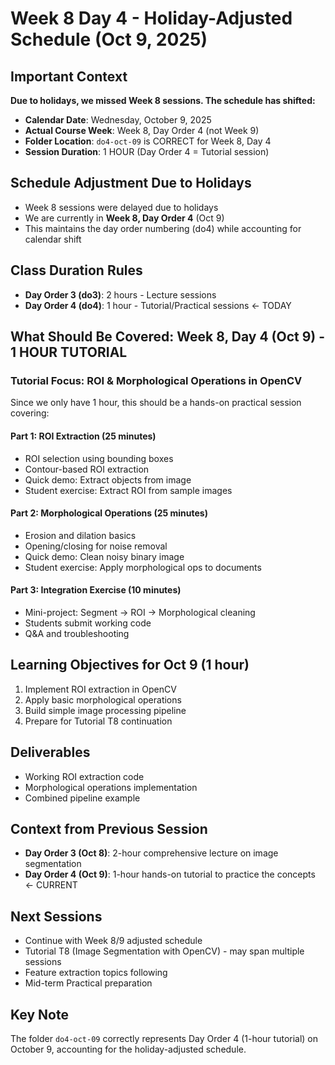 # Week 8 Day 4 - Holiday-Adjusted Schedule (Oct 9, 2025)

## Important Context
**Due to holidays, we missed Week 8 sessions. The schedule has shifted:**
- **Calendar Date**: Wednesday, October 9, 2025
- **Actual Course Week**: Week 8, Day Order 4 (not Week 9)
- **Folder Location**: `do4-oct-09` is CORRECT for Week 8, Day 4
- **Session Duration**: 1 HOUR (Day Order 4 = Tutorial session)

## Schedule Adjustment Due to Holidays
- Week 8 sessions were delayed due to holidays
- We are currently in **Week 8, Day Order 4** (Oct 9)
- This maintains the day order numbering (do4) while accounting for calendar shift

## Class Duration Rules
- **Day Order 3 (do3)**: 2 hours - Lecture sessions
- **Day Order 4 (do4)**: 1 hour - Tutorial/Practical sessions ← TODAY

## What Should Be Covered: Week 8, Day 4 (Oct 9) - 1 HOUR TUTORIAL

### **Tutorial Focus: ROI & Morphological Operations in OpenCV**

Since we only have 1 hour, this should be a hands-on practical session covering:

#### **Part 1: ROI Extraction (25 minutes)**
- ROI selection using bounding boxes
- Contour-based ROI extraction
- Quick demo: Extract objects from image
- Student exercise: Extract ROI from sample images

#### **Part 2: Morphological Operations (25 minutes)**
- Erosion and dilation basics
- Opening/closing for noise removal
- Quick demo: Clean noisy binary image
- Student exercise: Apply morphological ops to documents

#### **Part 3: Integration Exercise (10 minutes)**
- Mini-project: Segment → ROI → Morphological cleaning
- Students submit working code
- Q&A and troubleshooting

## Learning Objectives for Oct 9 (1 hour)
1. Implement ROI extraction in OpenCV
2. Apply basic morphological operations
3. Build simple image processing pipeline
4. Prepare for Tutorial T8 continuation

## Deliverables
- Working ROI extraction code
- Morphological operations implementation
- Combined pipeline example

## Context from Previous Session
- **Day Order 3 (Oct 8)**: 2-hour comprehensive lecture on image segmentation
- **Day Order 4 (Oct 9)**: 1-hour hands-on tutorial to practice the concepts ← CURRENT

## Next Sessions
- Continue with Week 8/9 adjusted schedule
- Tutorial T8 (Image Segmentation with OpenCV) - may span multiple sessions
- Feature extraction topics following
- Mid-term Practical preparation

## Key Note
The folder `do4-oct-09` correctly represents Day Order 4 (1-hour tutorial) on October 9, accounting for the holiday-adjusted schedule.